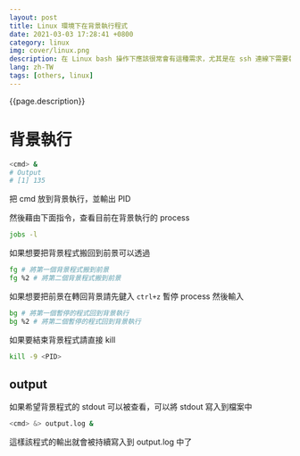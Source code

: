 ```yaml
---
layout: post
title: Linux 環境下在背景執行程式
date: 2021-03-03 17:28:41 +0800
category: linux
img: cover/linux.png
description: 在 Linux bash 操作下應該很常會有這種需求，尤其是在 ssh 連線下需要執行程式的同時去做其他事，如果為此多開 terminal 去連線也蠻蠢的，下面記錄一下 linux 背景執行的一些指令
lang: zh-TW
tags: [others, linux]
---
```


{{page.description}}


# 背景執行
```bash
<cmd> &
# Output
# [1] 135
```
把 cmd 放到背景執行，並輸出 PID

然後藉由下面指令，查看目前在背景執行的 process
```bash
jobs -l
```

如果想要把背景程式搬回到前景可以透過
```bash
fg # 將第一個背景程式搬到前景
fg %2 # 將第二個背景程式搬到前景
```
如果想要把前景在轉回背景請先鍵入 `ctrl+z` 暫停 process 然後輸入

```bash
bg # 將第一個暫停的程式回到背景執行
bg %2 # 將第二個暫停的程式回到背景執行
```

如果要結束背景程式請直接 kill

```bash
kill -9 <PID>
```

## output

如果希望背景程式的 stdout 可以被查看，可以將 stdout 寫入到檔案中
```bash
<cmd> &> output.log &
```

這樣該程式的輸出就會被持續寫入到 output.log 中了